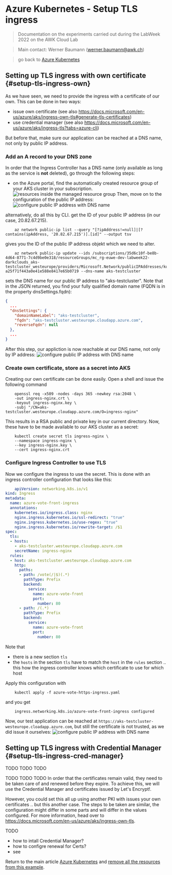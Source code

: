 # Azure Kubernetes - Setup TLS ingress

>Documentation on the experiments carried out during the LabWeek 2022 on the AWK Cloud Lab

>Main contact: Werner Baumann (werner.baumann@awk.ch)

> go back to [Azure Kubernetes](../README.md)

## Setting up TLS ingress with own certificate {#setup-tls-ingress-own}
As we have seen, we need to provide the ingress with a certificate of our own. This can be done in two ways:
- issue own certificate (see also https://docs.microsoft.com/en-us/azure/aks/ingress-own-tls#generate-tls-certificates)
- use credential manager (see also https://docs.microsoft.com/en-us/azure/aks/ingress-tls?tabs=azure-cli)

But before that, make sure our application can be reached at a DNS name, not only by public IP address.

### Add an A record to your DNS zone
In order that the Ingress Controller has a DNS name (only available as long as the service is **not** deleted), go through the following steps:
- on the Azure portal, find the automatically created resource group of your AKS cluster in your subscription.
![resources inside the managed resource group](resources-inside-managed-RG.png)
Then, move on to the configuration of the public IP address:
![configure public IP address with DNS name](configure-public-ip-address.png)


alternatively, do all this by CLI. get the ID of your public IP address (in our case, 20.82.67.215).
```
    az network public-ip list --query "[?ipAddress!=null]|[?contains(ipAddress, '20.82.67.215')].[id]" --output tsv
```
gives you the ID of the public IP address objekt which we need to alter.
```
    az network public-ip update --ids /subscriptions/35d6c10f-be8b-4d64-8771-7c4d9be0e318/resourceGroups/mc_rg-euwe-dev-labweek22-darkclouds_aks-testcluster_westeurope/providers/Microsoft.Network/publicIPAddresses/kubernetes-a25f71f443a0e41e588e8417e65b0719 --dns-name aks-testcluster
```
sets the DNS name for our public IP address to "aks-testcluster". Note that in the JSON returned, you find your fully qualified domain name (FQDN is in the property dnsSettings.fqdn):
```json
{
  ...
  "dnsSettings": {
    "domainNameLabel": "aks-testcluster",
    "fqdn": "aks-testcluster.westeurope.cloudapp.azure.com",
    "reverseFqdn": null
  },
  ...
}
```

After this step, our appliction is now reachable at our DNS name, not only by IP address:
![configure public IP address with DNS name](test-application-with-dns.png)


### Create own certificate, store as a secret into AKS
Creating our own certificate can be done easily. Open a shell and issue the following command
```
    openssl req -x509 -nodes -days 365 -newkey rsa:2048 \
    -out ingress-nginx.crt \
    -keyout ingress-nginx.key \
    -subj "/CN=aks-testcluster.westeurope.cloudapp.azure.com/O=ingress-nginx"
```
This results in a RSA public and private key in our current directory. Now, these have to be made available to our AKS cluster as a secret:
```
    kubectl create secret tls ingress-nginx \
    --namespace ingress-nginx \
    --key ingress-nginx.key \
    --cert ingress-nginx.crt
```

### Configure Ingress Controller to use TLS
Now we configure the ingress to use the secret. This is done with an ingress controller configuration that looks like this:
```yaml
    apiVersion: networking.k8s.io/v1
kind: Ingress
metadata:
  name: azure-vote-front-ingress
  annotations:
    kubernetes.io/ingress.class: nginx
    nginx.ingress.kubernetes.io/ssl-redirect: "true"
    nginx.ingress.kubernetes.io/use-regex: "true"
    nginx.ingress.kubernetes.io/rewrite-target: /$1
spec:
  tls:
  - hosts:
    - aks-testcluster.westeurope.cloudapp.azure.com
    secretName: ingress-nginx
  rules:
  - host: aks-testcluster.westeurope.cloudapp.azure.com
    http:
      paths:
      - path: /vote(/|$)(.*)
        pathType: Prefix
        backend:
          service:
            name: azure-vote-front
            port:
              number: 80
      - path: /(.*)
        pathType: Prefix
        backend:
          service:
            name: azure-vote-front
            port:
              number: 80

```
Note that
- there is a new section ```tls```
- the ```hosts``` in the section ```tls``` have to match the ```host``` in the ```rules``` section .. this how the ingress controller knows which certificate to use for which host

Apply this configuration with
```
    kubectl apply -f azure-vote-https-ingress.yaml
```
and you get 
```
    ingress.networking.k8s.io/azure-vote-front-ingress configured
```

Now, our test application can be reached at ```https://aks-testcluster-westeurope.cloadapp.azure.com```, but still the certificate is not trusted, as we did issue it ourselves:
![configure public IP address with DNS name](test-application-with-own-certificate.png)





## Setting up TLS ingress with Credential Manager {#setup-tls-ingress-cred-manager}

TODO TODO TODO


TODO TODO TODO
In order that the certificates remain valid, they need to be taken care of and renewed before they expire. To achieve this, we will use the Credential Manager and certificates issued by Let's Encrypt!. 

However, you could set this all up using another PKI with issues your own certificates .. but this another case. The steps to be taken are similar, the configuration might differ in some parts and will differ in the values configured. For more information, head over to https://docs.microsoft.com/en-us/azure/aks/ingress-own-tls.

TODO
- how to intall Credential Manager?
- how to configre renewal for Certs?
- see 




Return to the main article [Azure Kubernetes](../README.md#remove-resources) and [remove all the resources from this example](../5-remove-resources/README.md).
